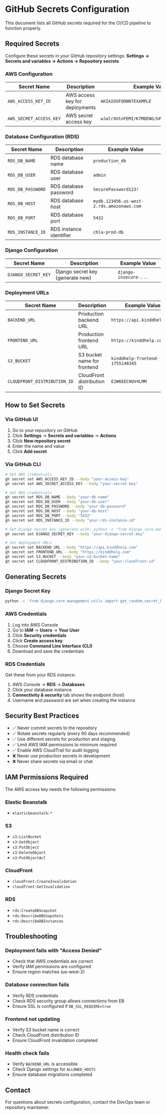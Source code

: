 # GitHub Secrets Configuration

This document lists all GitHub secrets required for the CI/CD pipeline to function properly.

## Required Secrets

Configure these secrets in your GitHub repository settings:
**Settings → Secrets and variables → Actions → Repository secrets**

### AWS Configuration

| Secret Name | Description | Example Value |
|------------|-------------|---------------|
| `AWS_ACCESS_KEY_ID` | AWS access key for deployments | `AKIAIOSFODNN7EXAMPLE` |
| `AWS_SECRET_ACCESS_KEY` | AWS secret access key | `wJalrXUtnFEMI/K7MDENG/bPxRfiCYEXAMPLEKEY` |

### Database Configuration (RDS)

| Secret Name | Description | Example Value |
|------------|-------------|---------------|
| `RDS_DB_NAME` | RDS database name | `production_db` |
| `RDS_DB_USER` | RDS database user | `admin` |
| `RDS_DB_PASSWORD` | RDS database password | `SecurePassword123!` |
| `RDS_DB_HOST` | RDS database host | `mydb.123456.us-west-2.rds.amazonaws.com` |
| `RDS_DB_PORT` | RDS database port | `5432` |
| `RDS_INSTANCE_ID` | RDS instance identifier | `chla-prod-db` |

### Django Configuration

| Secret Name | Description | Example Value |
|------------|-------------|---------------|
| `DJANGO_SECRET_KEY` | Django secret key (generate new) | `django-insecure-...` |

### Deployment URLs

| Secret Name | Description | Example Value |
|------------|-------------|---------------|
| `BACKEND_URL` | Production backend URL | `https://api.kinddhelp.com` |
| `FRONTEND_URL` | Production frontend URL | `https://kinddhelp.com` |
| `S3_BUCKET` | S3 bucket name for frontend | `kinddhelp-frontend-1755148345` |
| `CLOUDFRONT_DISTRIBUTION_ID` | CloudFront distribution ID | `E2W6EECHUV4LMM` |

## How to Set Secrets

### Via GitHub UI

1. Go to your repository on GitHub
2. Click **Settings** → **Secrets and variables** → **Actions**
3. Click **New repository secret**
4. Enter the name and value
5. Click **Add secret**

### Via GitHub CLI

```bash
# Set AWS credentials
gh secret set AWS_ACCESS_KEY_ID --body "your-access-key"
gh secret set AWS_SECRET_ACCESS_KEY --body "your-secret-key"

# Set RDS credentials
gh secret set RDS_DB_NAME --body "your-db-name"
gh secret set RDS_DB_USER --body "your-db-user"
gh secret set RDS_DB_PASSWORD --body "your-db-password"
gh secret set RDS_DB_HOST --body "your-db-host"
gh secret set RDS_DB_PORT --body "5432"
gh secret set RDS_INSTANCE_ID --body "your-rds-instance-id"

# Set Django secret key (generate with: python -c 'from django.core.management.utils import get_random_secret_key; print(get_random_secret_key())')
gh secret set DJANGO_SECRET_KEY --body "your-django-secret-key"

# Set deployment URLs
gh secret set BACKEND_URL --body "https://api.kinddhelp.com"
gh secret set FRONTEND_URL --body "https://kinddhelp.com"
gh secret set S3_BUCKET --body "your-s3-bucket-name"
gh secret set CLOUDFRONT_DISTRIBUTION_ID --body "your-cloudfront-id"
```

## Generating Secrets

### Django Secret Key

```bash
python -c 'from django.core.management.utils import get_random_secret_key; print(get_random_secret_key())'
```

### AWS Credentials

1. Log into AWS Console
2. Go to **IAM** → **Users** → **Your User**
3. Click **Security credentials**
4. Click **Create access key**
5. Choose **Command Line Interface (CLI)**
6. Download and save the credentials

### RDS Credentials

Get these from your RDS instance:
1. AWS Console → **RDS** → **Databases**
2. Click your database instance
3. **Connectivity & security** tab shows the endpoint (host)
4. Username and password are set when creating the instance

## Security Best Practices

- ✅ Never commit secrets to the repository
- ✅ Rotate secrets regularly (every 90 days recommended)
- ✅ Use different secrets for production and staging
- ✅ Limit AWS IAM permissions to minimum required
- ✅ Enable AWS CloudTrail for audit logging
- ❌ Never use production secrets in development
- ❌ Never share secrets via email or chat

## IAM Permissions Required

The AWS access key needs the following permissions:

### Elastic Beanstalk
- `elasticbeanstalk:*`

### S3
- `s3:ListBucket`
- `s3:GetObject`
- `s3:PutObject`
- `s3:DeleteObject`
- `s3:PutObjectAcl`

### CloudFront
- `cloudfront:CreateInvalidation`
- `cloudfront:GetInvalidation`

### RDS
- `rds:CreateDBSnapshot`
- `rds:DescribeDBSnapshots`
- `rds:DescribeDBInstances`

## Troubleshooting

### Deployment fails with "Access Denied"
- Check that AWS credentials are correct
- Verify IAM permissions are configured
- Ensure region matches (us-west-2)

### Database connection fails
- Verify RDS credentials
- Check RDS security group allows connections from EB
- Ensure SSL is configured if `DB_SSL_REQUIRE=true`

### Frontend not updating
- Verify S3 bucket name is correct
- Check CloudFront distribution ID
- Ensure CloudFront invalidation completed

### Health check fails
- Verify `BACKEND_URL` is accessible
- Check Django settings for `ALLOWED_HOSTS`
- Ensure database migrations completed

## Contact

For questions about secrets configuration, contact the DevOps team or repository maintainer.
